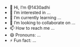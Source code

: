 - 👋 Hi, I’m @1430adhi
- 👀 I’m interested in ...
- 🌱 I’m currently learning ...
- 💞️ I’m looking to collaborate on ...
- 📫 How to reach me ...
- 😄 Pronouns: ...
- ⚡ Fun fact: ...

<!---
1430adhi/1430adhi is a ✨ special ✨ repository because its `README.md` (this file) appears on your GitHub profile.
You can click the Preview link to take a look at your changes.
--->
